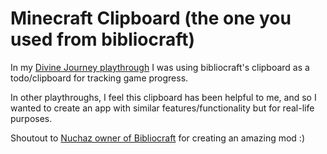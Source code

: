 # Minecraft Clipboard (the one you used from bibliocraft)

In my [Divine Journey playthrough](https://www.youtube.com/playlist?list=PLuQYSHROG2XpD93CX9dB8SJw_VaSTLJpr) I was using bibliocraft's clipboard as a todo/clipboard for tracking game progress.

In other playthroughs, I feel this clipboard has been helpful to me, and so I wanted to create an app with similar features/functionality but for real-life purposes.

Shoutout to [Nuchaz owner of Bibliocraft](https://www.curseforge.com/minecraft/mc-mods/bibliocraft) for creating an amazing mod :)
